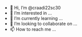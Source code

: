 - 👋 Hi, I’m @craadi22sc30
- 👀 I’m interested in ...
- 🌱 I’m currently learning ...
- 💞️ I’m looking to collaborate on ...
- 📫 How to reach me ...

<!---
craadi22sc30/craadi22sc30 is a ✨ special ✨ repository because its `README.md` (this file) appears on your GitHub profile.
You can click the Preview link to take a look at your changes.


i am intresting of ṭhis web page on the work and enjoy the hackaṭhon programing 
in this project i am very inrersted in ṭhus prohetc of nice and well 

--->

